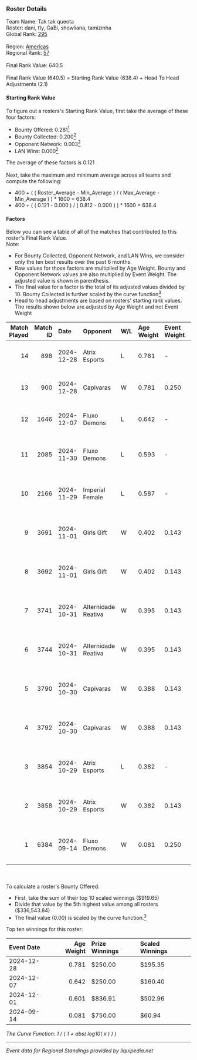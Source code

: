 ### Roster Details<br />
Team Name: Tak tak queota<br />
Roster: dani, fly, GaBi, showliana, tamizinha<br />
Global Rank: [295](../../standings_global_2025_03_01.md)<br />
<br />
Region: [Americas]( ../../standings_americas_2025_03_01.md)<br />
Regional Rank: [57]( ../../standings_americas_2025_03_01.md)<br />
<br />
Final Rank Value:  640.5<br />
<br />
Final Rank Value (640.5) = Starting Rank Value (638.4) + Head To Head Adjustments (2.1)<br />

#### Starting Rank Value<br />
To figure out a rosters's Starting Rank Value, first take the average of these four factors:<br />
- Bounty Offered: 0.281[<sup>1</sup>](#table2)
- Bounty Collected: 0.200[<sup>2</sup>](#table1)
- Opponent Network: 0.003[<sup>2</sup>](#table1)
- LAN Wins: 0.000[<sup>2</sup>](#table1)

The average of these factors is 0.121<br />
<br />
Next, take the maximum and minimum average across all teams and compute the following:<br />
- 400 + ( ( Roster_Average - Min_Average ) / ( Max_Average - Min_Average ) ) * 1600 = 638.4
- 400 + ( ( 0.121 - 0.000 ) / ( 0.812 - 0.000 ) ) * 1600 = 638.4


#### Factors<br />
Below you can see a table of all of the matches that contributed to this roster's Final Rank Value.<br />
Note:<br />

- For Bounty Collected, Opponent Network, and LAN Wins, we consider only the ten best results over the past 6 months.
- Raw values for those factors are multiplied by Age Weight. Bounty and Opponent Network values are also multiplied by Event Weight. The adjusted value is shown in parenthesis.
- The final value for a factor is the total of its adjusted values divided by 10. Bounty Collected is further scaled by the curve function[<sup>3</sup>](#curveFunction)
- Head to head adjustments are based on rosters' starting rank values. The results shown below are adjusted by Age Weight and not Event Weight
<span id="table1"></span><br />


| Match Played | Match ID | Date       | Opponent            | W/L | Age Weight | Event Weight | Bounty Collected | Opponent Network | LAN Wins  | H2H Adj. | Roster                                      |
| -: | -: | :- | :- | :- | :- | :- | :- | :- | :- | -: | :- |
|           14 |      898 | 2024-12-28 | Atrix Esports       | L   | 0.781      | -            | -                | -                | -         |   -11.09 | dani, fly, GaBi, showliana, tamizinha       |
|           13 |      900 | 2024-12-28 | Capivaras           | W   | 0.781      | 0.250        | 0.001 (0.000)    | 0.043 (0.008)    | 0 (0.000) |     7.73 | dani, fly, GaBi, showliana, tamizinha       |
|           12 |     1646 | 2024-12-07 | Fluxo Demons        | L   | 0.642      | -            | -                | -                | -         |    -6.50 | cellax, fly, paranoid, showliana, tamizinha |
|           11 |     2085 | 2024-11-30 | Fluxo Demons        | L   | 0.593      | -            | -                | -                | -         |    -6.18 | Babs, dani, GaBi, hera, showliana           |
|           10 |     2166 | 2024-11-29 | Imperial Female     | L   | 0.587      | -            | -                | -                | -         |    -1.92 | Babs, dani, GaBi, hera, showliana           |
|            9 |     3691 | 2024-11-01 | Girls Gift          | W   | 0.402      | 0.143        | 0.000 (0.000)    | 0.000 (0.000)    | 0 (0.000) |     2.15 | Babs, dani, GaBi, hera, showliana           |
|            8 |     3692 | 2024-11-01 | Girls Gift          | W   | 0.402      | 0.143        | 0.000 (0.000)    | 0.000 (0.000)    | 0 (0.000) |     2.19 | Babs, dani, GaBi, hera, showliana           |
|            7 |     3741 | 2024-10-31 | Alternidade Reativa | W   | 0.395      | 0.143        | 0.000 (0.000)    | 0.020 (0.001)    | 0 (0.000) |     2.45 | Babs, dani, GaBi, hera, showliana           |
|            6 |     3744 | 2024-10-31 | Alternidade Reativa | W   | 0.395      | 0.143        | 0.000 (0.000)    | 0.020 (0.001)    | 0 (0.000) |     2.50 | Babs, dani, GaBi, hera, showliana           |
|            5 |     3790 | 2024-10-30 | Capivaras           | W   | 0.388      | 0.143        | 0.001 (0.000)    | 0.043 (0.002)    | 0 (0.000) |     4.06 | Babs, dani, GaBi, hera, showliana           |
|            4 |     3792 | 2024-10-30 | Capivaras           | W   | 0.388      | 0.143        | 0.001 (0.000)    | 0.043 (0.002)    | 0 (0.000) |     4.19 | Babs, dani, GaBi, hera, showliana           |
|            3 |     3854 | 2024-10-29 | Atrix Esports       | L   | 0.382      | -            | -                | -                | -         |    -5.68 | Babs, dani, GaBi, hera, showliana           |
|            2 |     3858 | 2024-10-29 | Atrix Esports       | W   | 0.382      | 0.143        | 0.005 (0.000)    | 0.236 (0.013)    | 0 (0.000) |     6.49 | Babs, dani, GaBi, hera, showliana           |
|            1 |     6384 | 2024-09-14 | Fluxo Demons        | W   | 0.081      | 0.250        | 0.020 (0.000)    | 0.234 (0.005)    | 0 (0.000) |     1.72 | dani, GaBi, hera, paranoid, tamizinha       |

<br />
<span id="table2"></span><br />
To calculate a roster's Bounty Offered:<br />

- First, take the sum of their top 10 scaled winnings ($919.65)
- Divide that value by the 5th highest value among all rosters ($336,543.84)
- The final value (0.00) is scaled by the curve function.[<sup>3</sup>](#curveFunction)

Top ten winnings for this roster:<br />

| Event Date | Age Weight | Prize Winnings | Scaled Winnings |
| :- | -: | :- | :- |
| 2024-12-28 |      0.781 | $250.00        | $195.35         |
| 2024-12-07 |      0.642 | $250.00        | $160.40         |
| 2024-12-01 |      0.601 | $836.91        | $502.96         |
| 2024-09-14 |      0.081 | $750.00        | $60.94          |


<span id="curveFunction"></span>_The Curve Function: 1 / ( 1 + abs( log10( x ) ) )_<br />

---
_Event data for Regional Standings provided by liquipedia.net_<br />
